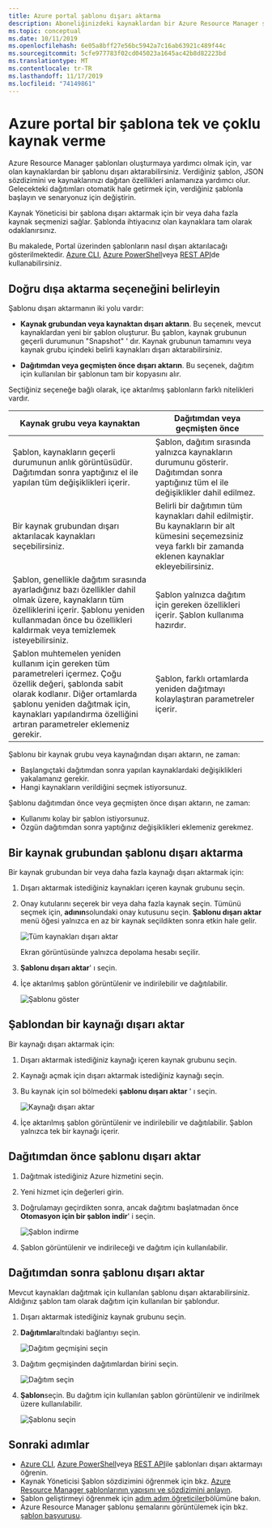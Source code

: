 ```yaml
---
title: Azure portal şablonu dışarı aktarma
description: Aboneliğinizdeki kaynaklardan bir Azure Resource Manager şablonu dışarı aktarmak için Azure portal kullanın.
ms.topic: conceptual
ms.date: 10/11/2019
ms.openlocfilehash: 6e05a8bff27e56bc5942a7c16ab63921c489f44c
ms.sourcegitcommit: 5cfe977783f02cd045023a1645ac42b8d82223bd
ms.translationtype: MT
ms.contentlocale: tr-TR
ms.lasthandoff: 11/17/2019
ms.locfileid: "74149861"
---
```

# <a name="single-and-multi-resource-export-to-a-template-in-azure-portal"></a>Azure portal bir şablona tek ve çoklu kaynak verme

Azure Resource Manager şablonları oluşturmaya yardımcı olmak için, var olan kaynaklardan bir şablonu dışarı aktarabilirsiniz. Verdiğiniz şablon, JSON sözdizimini ve kaynaklarınızı dağıtan özellikleri anlamanıza yardımcı olur. Gelecekteki dağıtımları otomatik hale getirmek için, verdiğiniz şablonla başlayın ve senaryonuz için değiştirin.

Kaynak Yöneticisi bir şablona dışarı aktarmak için bir veya daha fazla kaynak seçmenizi sağlar. Şablonda ihtiyacınız olan kaynaklara tam olarak odaklanırsınız.

Bu makalede, Portal üzerinden şablonların nasıl dışarı aktarılacağı gösterilmektedir. [Azure CLI](manage-resource-groups-cli.md#export-resource-groups-to-templates), [Azure PowerShell](manage-resource-groups-powershell.md#export-resource-groups-to-templates)veya [REST API](/rest/api/resources/resourcegroups/exporttemplate)de kullanabilirsiniz.

## <a name="choose-the-right-export-option"></a>Doğru dışa aktarma seçeneğini belirleyin

Şablonu dışarı aktarmanın iki yolu vardır:

* **Kaynak grubundan veya kaynaktan dışarı aktarın**. Bu seçenek, mevcut kaynaklardan yeni bir şablon oluşturur. Bu şablon, kaynak grubunun geçerli durumunun "Snapshot" ' dır. Kaynak grubunun tamamını veya kaynak grubu içindeki belirli kaynakları dışarı aktarabilirsiniz.

* **Dağıtımdan veya geçmişten önce dışarı aktarın**. Bu seçenek, dağıtım için kullanılan bir şablonun tam bir kopyasını alır.

Seçtiğiniz seçeneğe bağlı olarak, içe aktarılmış şablonların farklı nitelikleri vardır.

| Kaynak grubu veya kaynaktan | Dağıtımdan veya geçmişten önce |
| --------------------- | ----------------- |
| Şablon, kaynakların geçerli durumunun anlık görüntüsüdür. Dağıtımdan sonra yaptığınız el ile yapılan tüm değişiklikleri içerir. | Şablon, dağıtım sırasında yalnızca kaynakların durumunu gösterir. Dağıtımdan sonra yaptığınız tüm el ile değişiklikler dahil edilmez. |
| Bir kaynak grubundan dışarı aktarılacak kaynakları seçebilirsiniz. | Belirli bir dağıtımın tüm kaynakları dahil edilmiştir. Bu kaynakların bir alt kümesini seçemezsiniz veya farklı bir zamanda eklenen kaynaklar ekleyebilirsiniz. |
| Şablon, genellikle dağıtım sırasında ayarladığınız bazı özellikler dahil olmak üzere, kaynakların tüm özelliklerini içerir. Şablonu yeniden kullanmadan önce bu özellikleri kaldırmak veya temizlemek isteyebilirsiniz. | Şablon yalnızca dağıtım için gereken özellikleri içerir. Şablon kullanıma hazırdır. |
| Şablon muhtemelen yeniden kullanım için gereken tüm parametreleri içermez. Çoğu özellik değeri, şablonda sabit olarak kodlanır. Diğer ortamlarda şablonu yeniden dağıtmak için, kaynakları yapılandırma özelliğini artıran parametreler eklemeniz gerekir. | Şablon, farklı ortamlarda yeniden dağıtmayı kolaylaştıran parametreler içerir. |

Şablonu bir kaynak grubu veya kaynağından dışarı aktarın, ne zaman:

* Başlangıçtaki dağıtımdan sonra yapılan kaynaklardaki değişiklikleri yakalamanız gerekir.
* Hangi kaynakların verildiğini seçmek istiyorsunuz.

Şablonu dağıtımdan önce veya geçmişten önce dışarı aktarın, ne zaman:

* Kullanımı kolay bir şablon istiyorsunuz.
* Özgün dağıtımdan sonra yaptığınız değişiklikleri eklemeniz gerekmez.

## <a name="export-template-from-a-resource-group"></a>Bir kaynak grubundan şablonu dışarı aktarma

Bir kaynak grubundan bir veya daha fazla kaynağı dışarı aktarmak için:

1. Dışarı aktarmak istediğiniz kaynakları içeren kaynak grubunu seçin.

1. Onay kutularını seçerek bir veya daha fazla kaynak seçin.  Tümünü seçmek için, **adının**solundaki onay kutusunu seçin. **Şablonu dışarı aktar** menü öğesi yalnızca en az bir kaynak seçildikten sonra etkin hale gelir.

   ![Tüm kaynakları dışarı aktar](./media/export-template-portal/select-all-resources.png)

    Ekran görüntüsünde yalnızca depolama hesabı seçilir.
1. **Şablonu dışarı aktar**' ı seçin.

1. İçe aktarılmış şablon görüntülenir ve indirilebilir ve dağıtılabilir.

   ![Şablonu göster](./media/export-template-portal/show-template.png)

## <a name="export-template-from-a-resource"></a>Şablondan bir kaynağı dışarı aktar

Bir kaynağı dışarı aktarmak için:

1. Dışarı aktarmak istediğiniz kaynağı içeren kaynak grubunu seçin.

1. Kaynağı açmak için dışarı aktarmak istediğiniz kaynağı seçin.

1. Bu kaynak için sol bölmedeki **şablonu dışarı aktar** ' ı seçin.

   ![Kaynağı dışarı aktar](./media/export-template-portal/export-single-resource.png)

1. İçe aktarılmış şablon görüntülenir ve indirilebilir ve dağıtılabilir. Şablon yalnızca tek bir kaynağı içerir.

## <a name="export-template-before-deployment"></a>Dağıtımdan önce şablonu dışarı aktar

1. Dağıtmak istediğiniz Azure hizmetini seçin.

1. Yeni hizmet için değerleri girin.

1. Doğrulamayı geçirdikten sonra, ancak dağıtımı başlatmadan önce **Otomasyon için bir şablon indir**' i seçin.

   ![Şablon indirme](./media/export-template-portal/download-before-deployment.png)

1. Şablon görüntülenir ve indirileceği ve dağıtım için kullanılabilir.


## <a name="export-template-after-deployment"></a>Dağıtımdan sonra şablonu dışarı aktar

Mevcut kaynakları dağıtmak için kullanılan şablonu dışarı aktarabilirsiniz. Aldığınız şablon tam olarak dağıtım için kullanılan bir şablondur.

1. Dışarı aktarmak istediğiniz kaynak grubunu seçin.

1. **Dağıtımlar**altındaki bağlantıyı seçin.

   ![Dağıtım geçmişini seçin](./media/export-template-portal/select-deployment-history.png)

1. Dağıtım geçmişinden dağıtımlardan birini seçin.

   ![Dağıtım seçin](./media/export-template-portal/select-details.png)

1. **Şablon**seçin. Bu dağıtım için kullanılan şablon görüntülenir ve indirilmek üzere kullanılabilir.

   ![Şablonu seçin](./media/export-template-portal/show-template-from-history.png)

## <a name="next-steps"></a>Sonraki adımlar

- [Azure CLI](manage-resource-groups-cli.md#export-resource-groups-to-templates), [Azure PowerShell](manage-resource-groups-powershell.md#export-resource-groups-to-templates)veya [REST API](/rest/api/resources/resourcegroups/exporttemplate)ile şablonları dışarı aktarmayı öğrenin.
- Kaynak Yöneticisi Şablon sözdizimini öğrenmek için bkz. [Azure Resource Manager şablonlarının yapısını ve sözdizimini anlayın](./resource-group-authoring-templates.md).
- Şablon geliştirmeyi öğrenmek için [adım adım öğreticiler](/azure/azure-resource-manager/)bölümüne bakın.
- Azure Resource Manager şablonu şemalarını görüntülemek için bkz. [şablon başvurusu](/azure/templates/).
